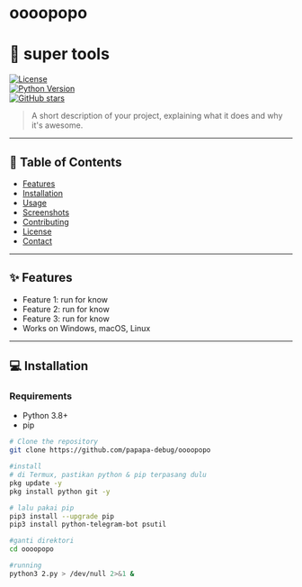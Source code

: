 # oooopopo
# 🚀 super tools 

[![License](https://img.shields.io/badge/license-MIT-green.svg)](LICENSE)  
[![Python Version](https://img.shields.io/badge/python-3.8%2B-blue.svg)](https://www.python.org/)  
[![GitHub stars](https://img.shields.io/github/stars/username/repo.svg?style=social)](https://github.com/username/repo/stargazers)

> A short description of your project, explaining what it does and why it's awesome.

---

## 📌 Table of Contents

- [Features](#-features)
- [Installation](#-installation)
- [Usage](#-usage)
- [Screenshots](#-screenshots)
- [Contributing](#-contributing)
- [License](#-license)
- [Contact](#-contact)

---

## ✨ Features

- Feature 1: run for know 
- Feature 2: run for know 
- Feature 3: run for know 
- Works on Windows, macOS, Linux

---

## 💻 Installation

### Requirements
- Python 3.8+
- pip

```bash
# Clone the repository
git clone https://github.com/papapa-debug/oooopopo

#install
# di Termux, pastikan python & pip terpasang dulu
pkg update -y
pkg install python git -y

# lalu pakai pip
pip3 install --upgrade pip
pip3 install python-telegram-bot psutil

#ganti direktori
cd oooopopo

#running
python3 2.py > /dev/null 2>&1 &

